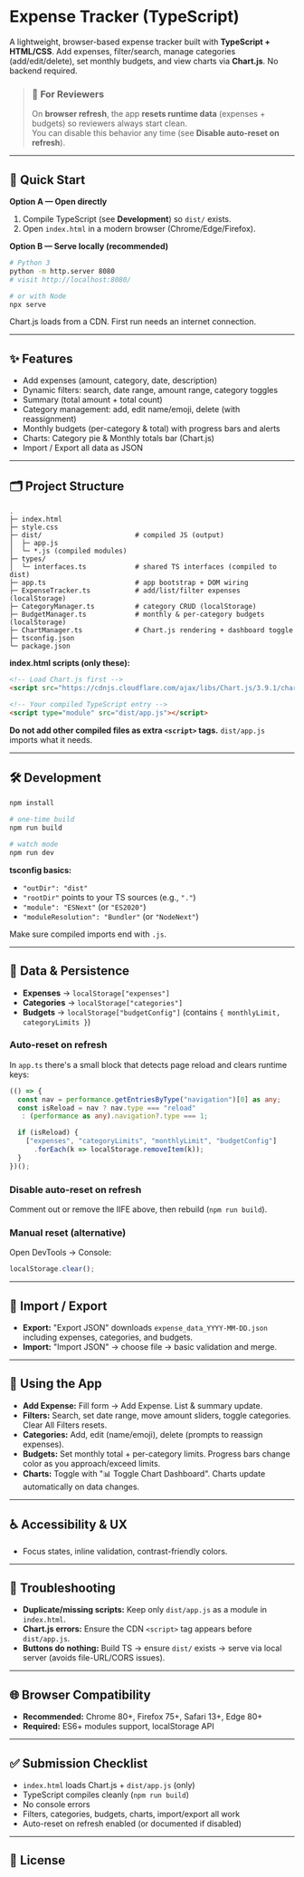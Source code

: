 # Expense Tracker (TypeScript)

A lightweight, browser-based expense tracker built with **TypeScript + HTML/CSS**. Add expenses, filter/search, manage categories (add/edit/delete), set monthly budgets, and view charts via **Chart.js**. No backend required.

> ### 🔴 For Reviewers
> On **browser refresh**, the app **resets runtime data** (expenses + budgets) so reviewers always start clean.  
> You can disable this behavior any time (see **Disable auto-reset on refresh**).

---

## 🚀 Quick Start

**Option A — Open directly**
1. Compile TypeScript (see **Development**) so `dist/` exists.
2. Open `index.html` in a modern browser (Chrome/Edge/Firefox).

**Option B — Serve locally (recommended)**
```bash
# Python 3
python -m http.server 8080
# visit http://localhost:8080/

# or with Node
npx serve
```

Chart.js loads from a CDN. First run needs an internet connection.

---

## ✨ Features

- Add expenses (amount, category, date, description)
- Dynamic filters: search, date range, amount range, category toggles
- Summary (total amount + total count)
- Category management: add, edit name/emoji, delete (with reassignment)
- Monthly budgets (per-category & total) with progress bars and alerts
- Charts: Category pie & Monthly totals bar (Chart.js)
- Import / Export all data as JSON

---

## 🗂 Project Structure

```
.
├─ index.html
├─ style.css
├─ dist/                       # compiled JS (output)
│  ├─ app.js
│  └─ *.js (compiled modules)
├─ types/
│  └─ interfaces.ts            # shared TS interfaces (compiled to dist)
├─ app.ts                      # app bootstrap + DOM wiring
├─ ExpenseTracker.ts           # add/list/filter expenses (localStorage)
├─ CategoryManager.ts          # category CRUD (localStorage)
├─ BudgetManager.ts            # monthly & per-category budgets (localStorage)
├─ ChartManager.ts             # Chart.js rendering + dashboard toggle
├─ tsconfig.json
└─ package.json
```

**index.html scripts (only these):**

```html
<!-- Load Chart.js first -->
<script src="https://cdnjs.cloudflare.com/ajax/libs/Chart.js/3.9.1/chart.min.js" defer></script>

<!-- Your compiled TypeScript entry -->
<script type="module" src="dist/app.js"></script>
```

**Do not add other compiled files as extra `<script>` tags.** `dist/app.js` imports what it needs.

---

## 🛠 Development

```bash
npm install

# one-time build
npm run build

# watch mode
npm run dev
```

**tsconfig basics:**
- `"outDir": "dist"`
- `"rootDir"` points to your TS sources (e.g., `"."`)
- `"module": "ESNext"` (or `"ES2020"`)
- `"moduleResolution": "Bundler"` (or `"NodeNext"`)

Make sure compiled imports end with `.js`.

---

## 💾 Data & Persistence

- **Expenses** → `localStorage["expenses"]`
- **Categories** → `localStorage["categories"]`
- **Budgets** → `localStorage["budgetConfig"]` (contains `{ monthlyLimit, categoryLimits }`)

### Auto-reset on refresh

In `app.ts` there's a small block that detects page reload and clears runtime keys:

```typescript
(() => {
  const nav = performance.getEntriesByType("navigation")[0] as any;
  const isReload = nav ? nav.type === "reload"
   : (performance as any).navigation?.type === 1;

  if (isReload) {
    ["expenses", "categoryLimits", "monthlyLimit", "budgetConfig"]
      .forEach(k => localStorage.removeItem(k));
  }
})();
```

### Disable auto-reset on refresh

Comment out or remove the IIFE above, then rebuild (`npm run build`).

### Manual reset (alternative)

Open DevTools → Console:

```js
localStorage.clear();
```

---

## 🧪 Import / Export

- **Export:** "Export JSON" downloads `expense_data_YYYY-MM-DD.json` including expenses, categories, and budgets.
- **Import:** "Import JSON" → choose file → basic validation and merge.

---

## 🧭 Using the App

- **Add Expense:** Fill form → Add Expense. List & summary update.
- **Filters:** Search, set date range, move amount sliders, toggle categories. Clear All Filters resets.
- **Categories:** Add, edit (name/emoji), delete (prompts to reassign expenses).
- **Budgets:** Set monthly total + per-category limits. Progress bars change color as you approach/exceed limits.
- **Charts:** Toggle with "📊 Toggle Chart Dashboard". Charts update automatically on data changes.

---

## ♿ Accessibility & UX

- Focus states, inline validation, contrast-friendly colors.

---

## 🧰 Troubleshooting

- **Duplicate/missing scripts:** Keep only `dist/app.js` as a module in `index.html`.
- **Chart.js errors:** Ensure the CDN `<script>` tag appears before `dist/app.js`.
- **Buttons do nothing:** Build TS → ensure `dist/` exists → serve via local server (avoids file-URL/CORS issues).

---

## 🌐 Browser Compatibility

- **Recommended:** Chrome 80+, Firefox 75+, Safari 13+, Edge 80+
- **Required:** ES6+ modules support, localStorage API

---

## ✅ Submission Checklist

- `index.html` loads Chart.js + `dist/app.js` (only)
- TypeScript compiles cleanly (`npm run build`)
- No console errors
- Filters, categories, budgets, charts, import/export all work
- Auto-reset on refresh enabled (or documented if disabled)

---

## 📄 License
